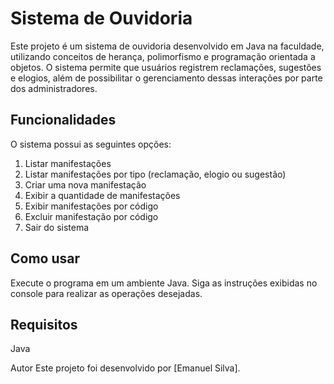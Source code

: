 
# Sistema de Ouvidoria

Este projeto é um sistema de ouvidoria desenvolvido em Java na faculdade, utilizando conceitos de herança, polimorfismo e programação orientada a objetos. O sistema permite que usuários registrem reclamações, sugestões e elogios, além de possibilitar o gerenciamento dessas interações por parte dos administradores.

## Funcionalidades

O sistema possui as seguintes opções:

1. Listar manifestações
2. Listar manifestações por tipo (reclamação, elogio ou sugestão)
3. Criar uma nova manifestação
4. Exibir a quantidade de manifestações
5. Exibir manifestações por código
6. Excluir manifestação por código
7. Sair do sistema


## Como usar

Execute o programa em um ambiente Java.
Siga as instruções exibidas no console para realizar as operações desejadas.

## Requisitos
Java

Autor
Este projeto foi desenvolvido por [Emanuel Silva].



